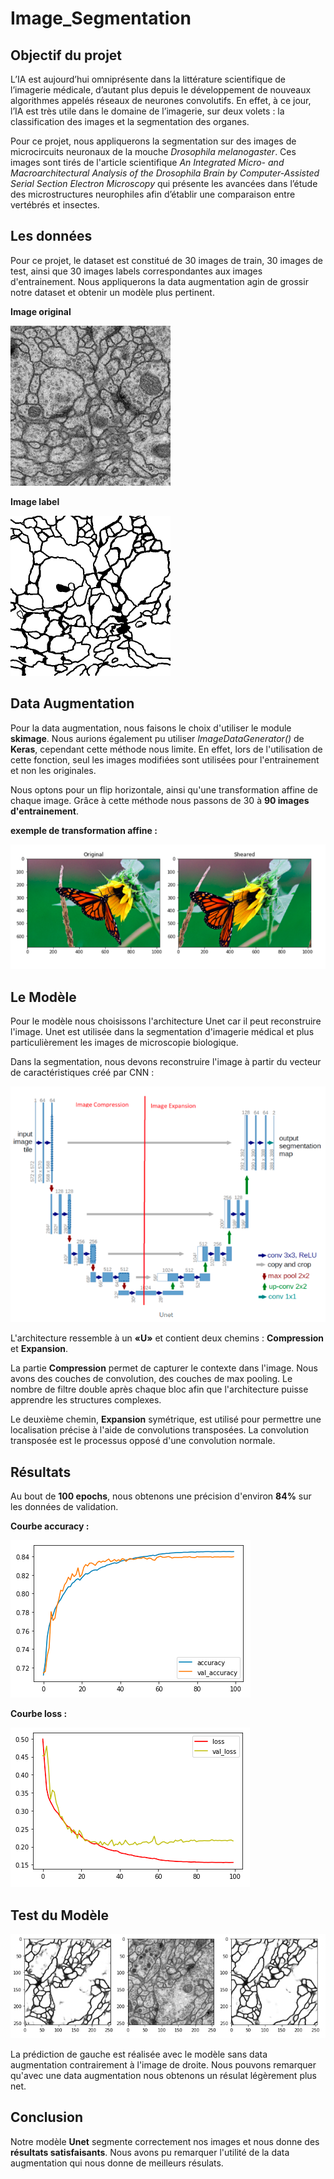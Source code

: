 # Image_Segmentation

## Objectif du projet 

L’IA est aujourd’hui omniprésente dans la littérature scientifique de l’imagerie médicale, d’autant plus depuis le développement de nouveaux algorithmes appelés réseaux de neurones convolutifs. En effet, à ce jour, l’IA est très utile dans le domaine de l’imagerie, sur deux volets : la classification des images et la segmentation des organes.

Pour ce projet, nous appliquerons la segmentation sur des images de microcircuits neuronaux de la mouche *Drosophila melanogaster*. Ces images sont tirés de l'article scientifique *An Integrated Micro- and Macroarchitectural Analysis of the Drosophila Brain by Computer-Assisted Serial Section Electron Microscopy* qui présente les avancées dans l’étude des microstructures neurophiles afin d’établir une comparaison entre vertébrés et insectes.

## Les données 

Pour ce projet, le dataset est constitué de 30 images de train, 30 images de test, ainsi que 30 images labels correspondantes aux images d'entrainement. Nous appliquerons la data augmentation agin de grossir notre dataset et obtenir un modèle plus pertinent. 

**Image original**

![](Images/original.png)

**Image label**

![](Images/label.png)

## Data Augmentation

Pour la data augmentation, nous faisons le choix d'utiliser le module **skimage**. Nous aurions également pu utiliser *ImageDataGenerator()* de **Keras**, cependant cette méthode nous limite. En effet, lors de l'utilisation de cette fonction, seul les images modifiées sont utilisées pour l'entrainement et non les originales.

Nous optons pour un flip horizontale, ainsi qu'une transformation affine de chaque image. Grâce à cette méthode nous passons de 30 à **90 images d'entrainement**. 

**exemple de transformation affine :**

![](Images/affinetransform.PNG)

## Le Modèle 

Pour le modèle nous choisissons l'architecture Unet car il peut reconstruire l'image. Unet est utilisée dans la segmentation d'imagerie médical et plus particulièrement les images de microscopie biologique. 

Dans la segmentation, nous devons reconstruire l'image à partir du vecteur de caractéristiques créé par CNN :

![](Images/unet.PNG)

L'architecture ressemble à un **«U»** et contient deux chemins : **Compression** et **Expansion**.

La partie **Compression** permet de capturer le contexte dans l'image. Nous avons des couches de convolution, des couches de max pooling. Le nombre de filtre double après chaque bloc afin que l'architecture puisse apprendre les structures complexes.

Le deuxième chemin, **Expansion** symétrique, est utilisé pour permettre une localisation précise à l'aide de convolutions transposées. La convolution transposée est le processus opposé d'une convolution normale.

## Résultats

Au bout de **100 epochs**, nous obtenons une précision d'environ **84%** sur les données de validation.

**Courbe accuracy :**

![](Images/accuracy.PNG)

**Courbe loss :**

![](Images/loss.PNG)

## Test du Modèle

![](Images/predictions.PNG)

La prédiction de gauche est réalisée avec le modèle sans data augmentation contrairement à l'image de droite. Nous pouvons remarquer qu'avec une data augmentation nous obtenons un résulat légèrement plus net.

## Conclusion

Notre modèle **Unet** segmente correctement nos images et nous donne des **résultats satisfaisants**. Nous avons pu remarquer l'utilité de la data augmentation qui nous donne de meilleurs résulats. 
